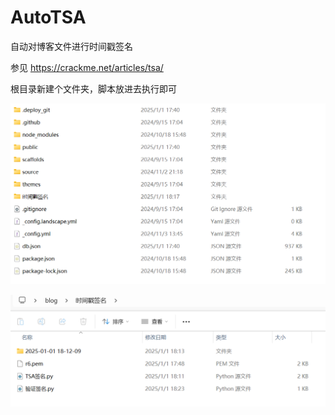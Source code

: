 # AutoTSA
自动对博客文件进行时间戳签名

参见 https://crackme.net/articles/tsa/

根目录新建个文件夹，脚本放进去执行即可

![](1.png)

![](2.png)
